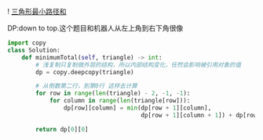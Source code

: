 ! [三角形最小路径和](https://leetcode-cn.com/problems/triangle/)

DP:down to top.这个题目和机器人从左上角到右下角很像
```python
import copy
class Solution:
    def minimumTotal(self, triangle) -> int:
        # 浅复制只复制做外层的结构，所以内部结构变化，任然会影响被引用对象的值
        dp = copy.deepcopy(triangle)

        # 从倒数第二行，到第0行 这样去计算
        for row in range(len(triangle) - 2, -1, -1):
            for column in range(len(triangle[row])):
                dp[row][column] = min(dp[row + 1][column],
                                      dp[row + 1][column + 1]) + dp[row][column]

        return dp[0][0]
```
